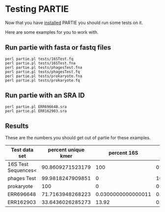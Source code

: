 # Testing PARTIE

Now that you have [installed](INSTALLATION.md) PARTIE you should run some tests on it.


Here are some examples for you to work with.

## Run partie with fasta or fastq files

```
perl partie.pl tests/16STest.fq 
perl partie.pl tests/16STest.fna 
perl partie.pl tests/phagesTest.fna 
perl partie.pl tests/phagesTest.fq  
perl partie.pl tests/prokaryote.fna 
perl partie.pl tests/prokaryote.fq
```

## Run partie with an SRA ID


```
perl partie.pl ERR696648.sra
perl partie.pl ERR162903.sra
```

## Results

These are the numbers you should get out of partie for these examples.


Test data set | percent unique kmer | percent 16S | percent PHAGE | percent PROKARYOTE
--- | --- | --- | --- | ---
16S Test Sequences< | 90.8609271523179 | 100 | 0 | 80
phages Test | 99.9818247909851 | 0 | 100 | 50
prokaryote | 100 | 0 | 0 | 100
ERR696648 | 71.7163948268223 | 0.0300000000000011 | 0.0100000000000051 | 3.48999999999999
ERR162903 | 33.6436026285273 | 13.92 | 0.5 | 25.5

